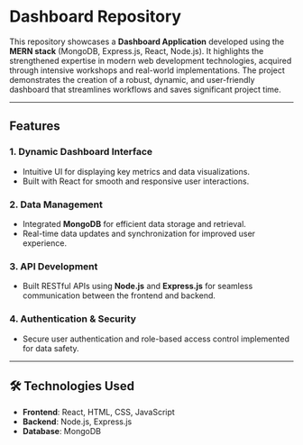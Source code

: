 #  Dashboard Repository  

This repository showcases a **Dashboard Application** developed using the **MERN stack** (MongoDB, Express.js, React, Node.js). It highlights the strengthened expertise in modern web development technologies, acquired through intensive workshops and real-world implementations. The project demonstrates the creation of a robust, dynamic, and user-friendly dashboard that streamlines workflows and saves significant project time.  

---

##  Features  

### 1. **Dynamic Dashboard Interface**  
- Intuitive UI for displaying key metrics and data visualizations.  
- Built with React for smooth and responsive user interactions.  

### 2. **Data Management**  
- Integrated **MongoDB** for efficient data storage and retrieval.  
- Real-time data updates and synchronization for improved user experience.  

### 3. **API Development**  
- Built RESTful APIs using **Node.js** and **Express.js** for seamless communication between the frontend and backend.  

### 4. **Authentication & Security**  
- Secure user authentication and role-based access control implemented for data safety.  

---

## 🛠️ Technologies Used  

- **Frontend**: React, HTML, CSS, JavaScript  
- **Backend**: Node.js, Express.js  
- **Database**: MongoDB  
  


